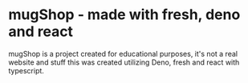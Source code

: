 # mugShop  - made with fresh, deno and react 

mugShop is a project created for educational purposes, it's not a real website and stuff 
this was created utilizing Deno, fresh and react with typescript. 


